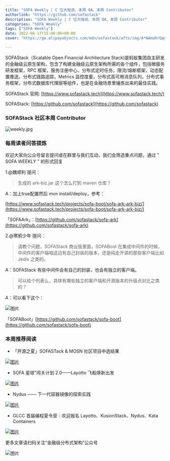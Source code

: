 ```yaml
---
title: "SOFA Weekly | C 位大咖说、本周 QA、本周 Contributor"
authorlink: "https://github.com/sofastack"
description: "SOFA Weekly | C 位大咖说、本周 QA、本周 Contributor"
categories: "SOFA Weekly"
tags: ["SOFA Weekly"]
date: 2022-06-17T15:00:00+08:00
cover: "https://gw.alipayobjects.com/mdn/sofastack/afts/img/A*NAHaRrQqGzAAAAAAAAAAAAAAARQnAQ"

---
```


SOFAStack（Scalable Open Financial Architecture Stack)是蚂蚁集团自主研发的金融级云原生架构，包含了构建金融级云原生架构所需的各个组件，包括微服务研发框架，RPC 框架，服务注册中心，分布式定时任务，限流/熔断框架，动态配置推送，分布式链路追踪，Metrics 监控度量，分布式高可用消息队列，分布式事务框架，分布式数据库代理层等组件，也是在金融场景里锤炼出来的最佳实践。

SOFAStack 官网: [https://www.sofastack.tech](https://www.sofastack.tech/)

SOFAStack: [https://github.com/sofastack](https://github.com/sofastack)

### SOFAStack 社区本周 Contributor

![weekly.jpg](https://p3-juejin.byteimg.com/tos-cn-i-k3u1fbpfcp/17764c1678824772bb81d5dcb77694da~tplv-k3u1fbpfcp-zoom-1.image)

### 每周读者问答提炼

欢迎大家向公众号留言提问或在群里与我们互动，我们会筛选重点问题，通过 " SOFA WEEKLY " 的形式回复

1.@魏顺利 提问：

> 生成的 ark-biz.jar 这个怎么打到 maven 仓库？

A：加上<attach>true</attach>配置然后 mvn install/deploy，参考：

[https://www.sofastack.tech/projects/sofa-boot/sofa-ark-ark-biz/](https://www.sofastack.tech/projects/sofa-boot/sofa-ark-ark-biz/)

「SOFAArk」：[https://github.com/sofastack/sofa-ark](https://github.com/sofastack/sofa-ark)

2.@寒鸦少年 提问：

> 请教个问题，SOFAStack 商业版里面，SOFABoot 在集成中间件的时候，中间件的客户端咱这边有自己封装的版本，还是纯走开源的那些客户端比如 Jedis 之类的。

A：SOFAStack 有些中间件会有自己的封装，也会有独立的客户端。

> 可以给个列表么，具体有哪些独立的客户端和开源版本的升级点对比之类的？

A：可以看下这个：

![图片](https://p3-juejin.byteimg.com/tos-cn-i-k3u1fbpfcp/4f4329e9ac79467f8d3ffec28c7ce7da~tplv-k3u1fbpfcp-zoom-1.image)

「SOFABoot」[https://github.com/sofastack/sofa-boot](https://github.com/sofastack/sofa-boot)

### 本周推荐阅读

- 「开源之夏」SOFASTack & MOSN 社区项目中选结果

[![图片](https://p3-juejin.byteimg.com/tos-cn-i-k3u1fbpfcp/75baa076b23845ce8d63a3ed9ac0e126~tplv-k3u1fbpfcp-zoom-1.image)](http://mp.weixin.qq.com/s?__biz=MzUzMzU5Mjc1Nw==&mid=2247511279&idx=1&sn=4d831229eee252064b4d940b2080d424&chksm=faa34335cdd4ca233573b12f5fc7e8b22a4e14a5ad003856fe246f7f6991645f774c590becb5&scene=21)

- SOFA 星球”闯关计划 2.0——Layotto 飞船焕新出发

[![图片](https://p3-juejin.byteimg.com/tos-cn-i-k3u1fbpfcp/eb25ccf615d2488faaf2c44a964bb1f2~tplv-k3u1fbpfcp-zoom-1.image)](http://mp.weixin.qq.com/s?__biz=MzUzMzU5Mjc1Nw==&mid=2247511173&idx=1&sn=42ef288272494dd294f14af454e0cb6d&chksm=faa3435fcdd4ca495c5c27e6ef8b5d241ab012d24364e0adfc4eb8a596fb928c4f3aeae508d0&scene=21)

- Nydus —— 下一代容器镜像的探索实践

[![图片](https://p3-juejin.byteimg.com/tos-cn-i-k3u1fbpfcp/8db66a2a6bfb45dfa5aca0cc4492c770~tplv-k3u1fbpfcp-zoom-1.image)](http://mp.weixin.qq.com/s?__biz=MzUzMzU5Mjc1Nw==&mid=2247510940&idx=1&sn=b545e0836a6182abddd13a05b2f90ba9&chksm=faa34446cdd4cd50a461f071cdc4d871bd6eeef2318a2ec73968c117b41740a56a296c726aee&scene=21)

- GLCC 首届编程夏令营｜欢迎报名 Layotto、KusionStack、Nydus、Kata Containers

[![图片](https://p3-juejin.byteimg.com/tos-cn-i-k3u1fbpfcp/04f4b8844106499f8c0a4395601eb319~tplv-k3u1fbpfcp-zoom-1.image)](http://mp.weixin.qq.com/s?__biz=MzUzMzU5Mjc1Nw==&mid=2247510027&idx=1&sn=43a8f240d7edd036307d0f1fdd616714&chksm=faa347d1cdd4cec7adf7762963a94617060d96decba99beffb44d5f940e5a7f076b0844c4ab0&scene=21)

更多文章请扫码关注“金融级分布式架构”公众号

![图片](https://p3-juejin.byteimg.com/tos-cn-i-k3u1fbpfcp/60b9e97715b942ceac9fda038437e814~tplv-k3u1fbpfcp-zoom-1.image)
